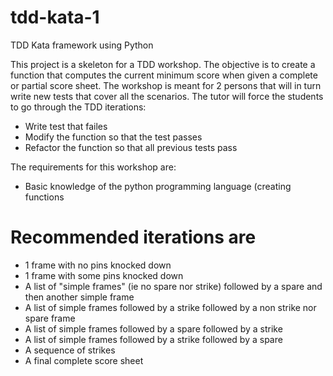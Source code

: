 # tdd-kata-1
TDD Kata framework using Python

This project is a skeleton for a TDD workshop. The objective is to create a function that computes the current minimum score when given a complete or partial score sheet.
The workshop is meant for 2 persons that will in turn write new tests that cover all the scenarios. The tutor will force the students to go through the TDD iterations:
- Write test that failes
- Modify the function so that the test passes
- Refactor the function so that all previous tests pass

The requirements for this workshop are:
- Basic knowledge of the python programming language (creating functions

# Recommended iterations are
- 1 frame with no pins knocked down
- 1 frame with some pins knocked down
- A list of "simple frames" (ie no spare nor strike) followed by a spare and then another simple frame
- A list of simple frames followed by a strike followed by a non strike nor spare frame
- A list of simple frames followed by a spare followed by a strike
- A list of simple frames followed by a strike followed by a spare
- A sequence of strikes
- A final complete score sheet

